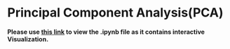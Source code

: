 # Principal Component Analysis(PCA)

**Please use [this link][1] to view the .ipynb file as it contains interactive Visualization.**


[1]:http://nbviewer.jupyter.org/github/l3r4nd/Machine-Learning-Notes/blob/9f2beeafb7915de8949d6322908d08ba9359d94f/Dimensionality%20Reduction/PCA.ipynb
